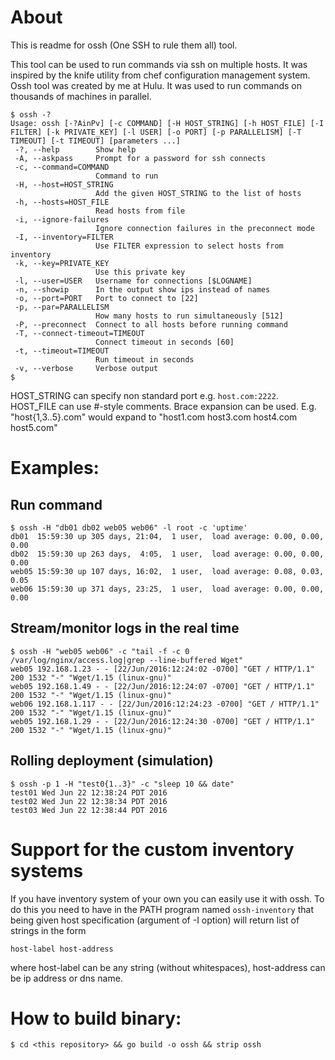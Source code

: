 # About

This is readme for ossh (One SSH to rule them all) tool.

This tool can be used to run commands via ssh on multiple hosts. It was inspired by the knife utility from
chef configuration management system. Ossh tool was created by me at Hulu. It was used to run commands
on thousands of machines in parallel.

```
$ ossh -?
Usage: ossh [-?AinPv] [-c COMMAND] [-H HOST_STRING] [-h HOST_FILE] [-I FILTER] [-k PRIVATE_KEY] [-l USER] [-o PORT] [-p PARALLELISM] [-T TIMEOUT] [-t TIMEOUT] [parameters ...]
 -?, --help        Show help
 -A, --askpass     Prompt for a password for ssh connects
 -c, --command=COMMAND
                   Command to run
 -H, --host=HOST_STRING
                   Add the given HOST_STRING to the list of hosts
 -h, --hosts=HOST_FILE
                   Read hosts from file
 -i, --ignore-failures
                   Ignore connection failures in the preconnect mode
 -I, --inventory=FILTER
                   Use FILTER expression to select hosts from inventory
 -k, --key=PRIVATE_KEY
                   Use this private key
 -l, --user=USER   Username for connections [$LOGNAME]
 -n, --showip      In the output show ips instead of names
 -o, --port=PORT   Port to connect to [22]
 -p, --par=PARALLELISM
                   How many hosts to run simultaneously [512]
 -P, --preconnect  Connect to all hosts before running command
 -T, --connect-timeout=TIMEOUT
                   Connect timeout in seconds [60]
 -t, --timeout=TIMEOUT
                   Run timeout in seconds
 -v, --verbose     Verbose output
$ 
```

HOST\_STRING can specify non standard port e.g. ```host.com:2222```.
HOST\_FILE can use #-style comments.
Brace expansion can be used. E.g. "host{1,3..5}.com" would expand to "host1.com host3.com host4.com host5.com"

# Examples:

## Run command

```
$ ossh -H "db01 db02 web05 web06" -l root -c 'uptime'
db01  15:59:30 up 305 days, 21:04,  1 user,  load average: 0.00, 0.00, 0.00
db02  15:59:30 up 263 days,  4:05,  1 user,  load average: 0.00, 0.00, 0.00
web05 15:59:30 up 107 days, 16:02,  1 user,  load average: 0.08, 0.03, 0.05
web06 15:59:30 up 371 days, 23:25,  1 user,  load average: 0.00, 0.00, 0.00
```

## Stream/monitor logs in the real time

```
$ ossh -H "web05 web06" -c "tail -f -c 0 /var/log/nginx/access.log|grep --line-buffered Wget"
web05 192.168.1.23 - - [22/Jun/2016:12:24:02 -0700] "GET / HTTP/1.1" 200 1532 "-" "Wget/1.15 (linux-gnu)"
web05 192.168.1.49 - - [22/Jun/2016:12:24:07 -0700] "GET / HTTP/1.1" 200 1532 "-" "Wget/1.15 (linux-gnu)"
web06 192.168.1.117 - - [22/Jun/2016:12:24:23 -0700] "GET / HTTP/1.1" 200 1532 "-" "Wget/1.15 (linux-gnu)"
web05 192.168.1.29 - - [22/Jun/2016:12:24:30 -0700] "GET / HTTP/1.1" 200 1532 "-" "Wget/1.15 (linux-gnu)"
```

## Rolling deployment (simulation)

```
$ ossh -p 1 -H "test0{1..3}" -c "sleep 10 && date"
test01 Wed Jun 22 12:38:24 PDT 2016
test02 Wed Jun 22 12:38:34 PDT 2016
test03 Wed Jun 22 12:38:44 PDT 2016
```

# Support for the custom inventory systems

If you have inventory system of your own you can easily use it with ossh. To do this you need to have in
the PATH program named ```ossh-inventory``` that being given host specification (argument of -I option)
will return list of strings in the form

```
host-label host-address
```

where host-label can be any string (without whitespaces), host-address can be ip address or dns name.

# How to build binary:

```
$ cd <this repository> && go build -o ossh && strip ossh
```
